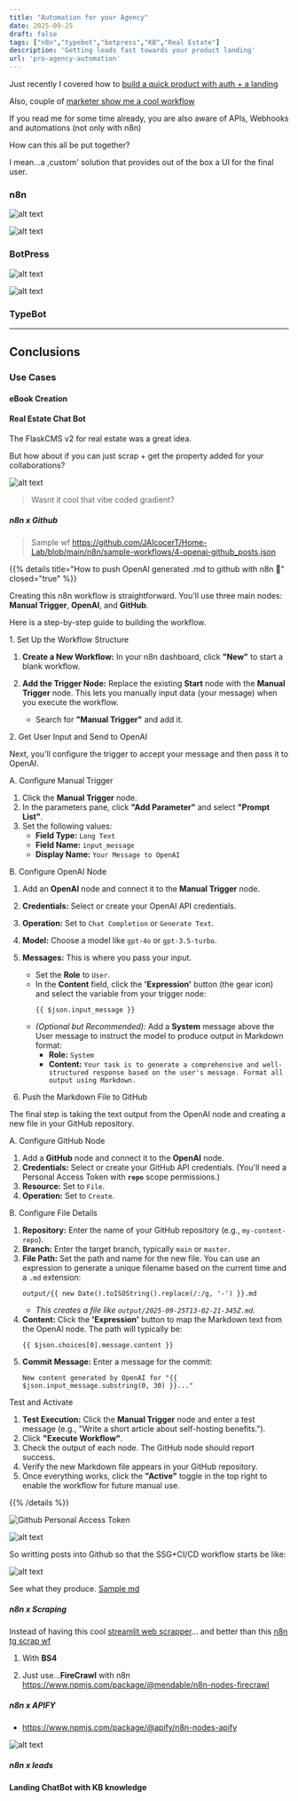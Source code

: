 ```yaml
---
title: "Automation for your Agency"
date: 2025-09-25
draft: false
tags: ["n8n","typebot","botpress","KB","Real Estate"]
description: 'Getting leads fast towards your product landing'
url: 'pro-agency-automation'
---
```



Just recently I covered how to [build a quick product with auth + a landing](https://jalcocert.github.io/JAlcocerT/micro-saas/)

Also, couple of [marketer show me a cool workflow](https://jalcocert.github.io/JAlcocerT/software-for-marketing-agencies/)

If you read me for some time already, you are also aware of APIs, Webhooks and automations (not only with n8n)

How can this all be put together?

I mean...a ,custom' solution that provides out of the box a UI for the final user.

### n8n


![alt text](/blog_img/selfh/automation/n8n-setup.png)

![alt text](/blog_img/selfh/automation/flaskcms2.png)

### BotPress


![alt text](/blog_img/selfh/automation/bot-press-setup.png)

![alt text](/blog_img/selfh/automation/botpress-dash.png)

### TypeBot


---

## Conclusions

### Use Cases

#### eBook Creation

#### Real Estate Chat Bot

The FlaskCMS v2 for real estate was a great idea.

But how about if you can just scrap + get the property added for your collaborations?

![alt text](/blog_img/selfh/automation/flaskcms2.png)

> Wasnt it cool that vibe coded gradient?

##### n8n x Github

> Sample wf https://github.com/JAlcocerT/Home-Lab/blob/main/n8n/sample-workflows/4-openai-github_posts.json


{{% details title="How to push OpenAI generated .md to github with n8n 🚀" closed="true" %}}

Creating this n8n workflow is straightforward. You'll use three main nodes: **Manual Trigger**, **OpenAI**, and **GitHub**.

Here is a step-by-step guide to building the workflow.

1\. Set Up the Workflow Structure

1.  **Create a New Workflow:** In your n8n dashboard, click **"New"** to start a blank workflow.

2.  **Add the Trigger Node:** Replace the existing **Start** node with the **Manual Trigger** node. This lets you manually input data (your message) when you execute the workflow.

      * Search for **"Manual Trigger"** and add it.

2\. Get User Input and Send to OpenAI

Next, you'll configure the trigger to accept your message and then pass it to OpenAI.

A. Configure Manual Trigger

1.  Click the **Manual Trigger** node.
2.  In the parameters pane, click **"Add Parameter"** and select **"Prompt List"**.
3.  Set the following values:
      * **Field Type:** `Long Text`
      * **Field Name:** `input_message`
      * **Display Name:** `Your Message to OpenAI`

B. Configure OpenAI Node

1.  Add an **OpenAI** node and connect it to the **Manual Trigger** node.
2.  **Credentials:** Select or create your OpenAI API credentials.
3.  **Operation:** Set to `Chat Completion` or `Generate Text`.
4.  **Model:** Choose a model like `gpt-4o` or `gpt-3.5-turbo`.
5.  **Messages:** This is where you pass your input.
      * Set the **Role** to `User`.
      * In the **Content** field, click the **'Expression'** button (the gear icon) and select the variable from your trigger node:
        ```
        {{ $json.input_message }}
        ```
      * *(Optional but Recommended):* Add a **System** message above the User message to instruct the model to produce output in Markdown format:
          * **Role:** `System`
          * **Content:** `Your task is to generate a comprehensive and well-structured response based on the user's message. Format all output using Markdown.`

3. Push the Markdown File to GitHub

The final step is taking the text output from the OpenAI node and creating a new file in your GitHub repository.

A. Configure GitHub Node

1.  Add a **GitHub** node and connect it to the **OpenAI** node.
2.  **Credentials:** Select or create your GitHub API credentials. (You'll need a Personal Access Token with **`repo`** scope permissions.)
3.  **Resource:** Set to `File`.
4.  **Operation:** Set to `Create`.

B. Configure File Details

1.  **Repository:** Enter the name of your GitHub repository (e.g., `my-content-repo`).
2.  **Branch:** Enter the target branch, typically `main` or `master`.
3.  **File Path:** Set the path and name for the new file. You can use an expression to generate a unique filename based on the current time and a `.md` extension:
    ```
    output/{{ new Date().toISOString().replace(/:/g, '-') }}.md
    ```
      * *This creates a file like `output/2025-09-25T13-02-21-345Z.md`.*
4.  **Content:** Click the **'Expression'** button to map the Markdown text from the OpenAI node. The path will typically be:
    ```
    {{ $json.choices[0].message.content }}
    ```
5.  **Commit Message:** Enter a message for the commit:
    ```
    New content generated by OpenAI for "{{ $json.input_message.substring(0, 30) }}..."
    ```

Test and Activate

1.  **Test Execution:** Click the **Manual Trigger** node and enter a test message (e.g., "Write a short article about self-hosting benefits.").
2.  Click **"Execute Workflow"**.
3.  Check the output of each node. The GitHub node should report success.
4.  Verify the new Markdown file appears in your GitHub repository.
5.  Once everything works, click the **"Active"** toggle in the top right to enable the workflow for future manual use.

{{% /details %}}

![Github Personal Access Token](/blog_img/selfh/automation/gh-pat.png)

![alt text](/blog_img/selfh/automation/gh-node-n8n.png)

So writting posts into Github so that the SSG+CI/CD workflow starts be like:

![alt text](/blog_img/selfh/automation/gh-n8n-post-openai.png)

See what they produce. [Sample md](https://github.com/JAlcocerT/morita-web/blob/main/src/content/sample-post2.md)


##### n8n x Scraping

Instead of having this cool [streamlit web scrapper](https://github.com/JAlcocerT/moi-realestate-pb/tree/master/ScrapPhotosWebApp)... and better than this [n8n tg scrap wf](https://github.com/JAlcocerT/Home-Lab/blob/main/n8n/sample-workflows/3-webhook_openai_tg.json)

1. With **BS4**

2. Just use...**FireCrawl** with n8n https://www.npmjs.com/package/@mendable/n8n-nodes-firecrawl

##### n8n x APIFY

* https://www.npmjs.com/package/@apify/n8n-nodes-apify

![alt text](/blog_img/selfh/automation/n8n-apify.png)

##### n8n x leads

#### Landing ChatBot with KB knowledge